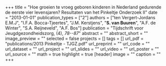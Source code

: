 +++
title = "Hoe groeien te vroeg geboren kinderen in Nederland gedurende de eerste vier levensjaren? Resultaten van het Pinkeltje Onderzoek II"
date = "2013-01-01"
publication_types = ["2"]
authors = ["ten Vergert-Jordans E.M.J", "I.F.A. Bocca-Tjeertes", "J.M. Kerstjens", "**S. van Buuren**", "A.F. de Winter", "S.A. Reijneveld", "A.F. Bos"]
publication = "Tijdschrift voor Jeugdgezondheidszorg, (4), _78--87_"
abstract = ""
abstract_short = ""
image_preview = ""
selected = false
projects = []
tags = []
url_pdf = "publications/2013 Pinkeltje - TJGZ.pdf"
url_preprint = ""
url_code = ""
url_dataset = ""
url_project = ""
url_slides = ""
url_video = ""
url_poster = ""
url_source = ""
math = true
highlight = true
[header]
image = ""
caption = ""
+++
